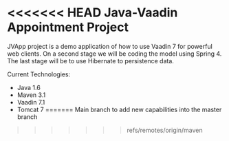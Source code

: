 <<<<<<< HEAD
Java-Vaadin Appointment Project
========================
JVApp project is a demo application of how to use Vaadin 7 for powerful web clients. On a second stage we will be coding the model using Spring 4. The last stage will be to use Hibernate to persistence data.

Current Technologies:
* Java 1.6
* Maven 3.1
* Vaadin 7.1
* Tomcat 7
=======
Main branch to add new capabilities into the master branch
>>>>>>> refs/remotes/origin/maven
